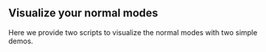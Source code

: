 ## Visualize your normal modes 
Here we provide two scripts to visualize the normal modes with two simple demos. 



